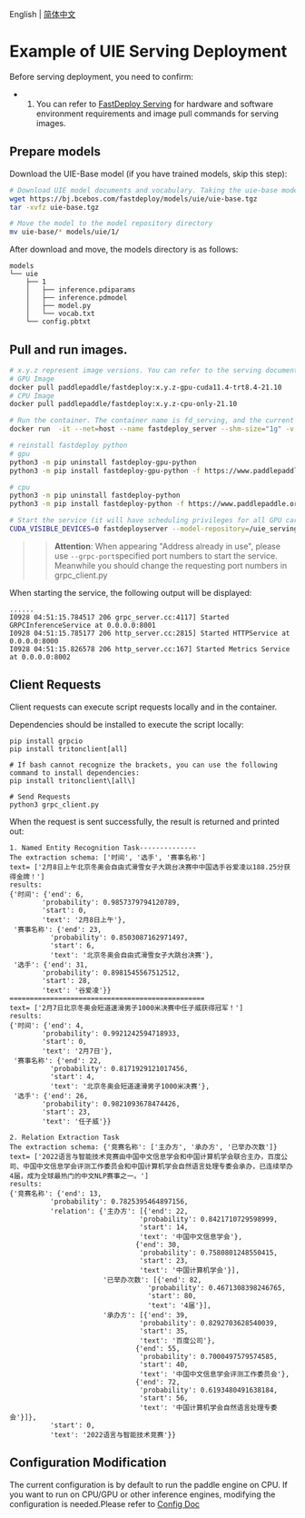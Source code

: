 English | [简体中文](README_CN.md)

# Example of UIE Serving Deployment

Before serving deployment, you need to confirm:

- 1. You can refer to [FastDeploy Serving](../../../../../serving/README_CN.md) for hardware and software environment requirements and image pull commands for serving images.

## Prepare models

Download the UIE-Base model (if you have trained models, skip this step):
```bash
# Download UIE model documents and vocabulary. Taking the uie-base model as an example
wget https://bj.bcebos.com/fastdeploy/models/uie/uie-base.tgz
tar -xvfz uie-base.tgz

# Move the model to the model repository directory
mv uie-base/* models/uie/1/
```

After download and move, the models directory is as follows:

```
models
└── uie
    ├── 1
    │   ├── inference.pdiparams
    │   ├── inference.pdmodel
    │   ├── model.py
    │   └── vocab.txt
    └── config.pbtxt
```

## Pull and run images.
```bash
# x.y.z represent image versions. You can refer to the serving documents to replace them with numbers
# GPU Image
docker pull paddlepaddle/fastdeploy:x.y.z-gpu-cuda11.4-trt8.4-21.10
# CPU Image
docker pull paddlepaddle/fastdeploy:x.y.z-cpu-only-21.10

# Run the container. The container name is fd_serving, and the current directory is mounted as the container's /uie_serving directory
docker run  -it --net=host --name fastdeploy_server --shm-size="1g" -v `pwd`/:/uie_serving paddlepaddle/fastdeploy:x.y.z-gpu-cuda11.4-trt8.4-21.10 bash

# reinstall fastdeploy python
# gpu
python3 -m pip uninstall fastdeploy-gpu-python
python3 -m pip install fastdeploy-gpu-python -f https://www.paddlepaddle.org.cn/whl/fastdeploy.html

# cpu
python3 -m pip uninstall fastdeploy-python
python3 -m pip install fastdeploy-python -f https://www.paddlepaddle.org.cn/whl/fastdeploy.html

# Start the service (it will have scheduling privileges for all GPU cards without setting the CUDA_VISIBLE_DEVICES environment variable)
CUDA_VISIBLE_DEVICES=0 fastdeployserver --model-repository=/uie_serving/models --backend-config=python,shm-default-byte-size=10485760
```

>> **Attention**: When appearing "Address already in use", please use `--grpc-port`specified port numbers to start the service. Meanwhile you should change the requesting port numbers in grpc_client.py

When starting the service, the following output will be displayed:
```
......
I0928 04:51:15.784517 206 grpc_server.cc:4117] Started GRPCInferenceService at 0.0.0.0:8001
I0928 04:51:15.785177 206 http_server.cc:2815] Started HTTPService at 0.0.0.0:8000
I0928 04:51:15.826578 206 http_server.cc:167] Started Metrics Service at 0.0.0.0:8002
```


## Client Requests
Client requests can execute script requests locally and in the container.

Dependencies should be installed to execute the script locally:
```
pip install grpcio
pip install tritonclient[all]

# If bash cannot recognize the brackets, you can use the following command to install dependencies:
pip install tritonclient\[all\]

# Send Requests
python3 grpc_client.py
```

When the request is sent successfully, the result is returned and printed out:
```
1. Named Entity Recognition Task--------------
The extraction schema: ['时间', '选手', '赛事名称']
text= ['2月8日上午北京冬奥会自由式滑雪女子大跳台决赛中中国选手谷爱凌以188.25分获得金牌！']
results:
{'时间': {'end': 6,
        'probability': 0.9857379794120789,
        'start': 0,
        'text': '2月8日上午'},
 '赛事名称': {'end': 23,
          'probability': 0.8503087162971497,
          'start': 6,
          'text': '北京冬奥会自由式滑雪女子大跳台决赛'},
 '选手': {'end': 31,
        'probability': 0.8981545567512512,
        'start': 28,
        'text': '谷爱凌'}}
================================================
text= ['2月7日北京冬奥会短道速滑男子1000米决赛中任子威获得冠军！']
results:
{'时间': {'end': 4,
        'probability': 0.9921242594718933,
        'start': 0,
        'text': '2月7日'},
 '赛事名称': {'end': 22,
          'probability': 0.8171929121017456,
          'start': 4,
          'text': '北京冬奥会短道速滑男子1000米决赛'},
 '选手': {'end': 26,
        'probability': 0.9821093678474426,
        'start': 23,
        'text': '任子威'}}

2. Relation Extraction Task
The extraction schema: {'竞赛名称': ['主办方', '承办方', '已举办次数']}
text= ['2022语言与智能技术竞赛由中国中文信息学会和中国计算机学会联合主办，百度公司、中国中文信息学会评测工作委员会和中国计算机学会自然语言处理专委会承办，已连续举办4届，成为全球最热门的中文NLP赛事之一。']
results:
{'竞赛名称': {'end': 13,
          'probability': 0.7825395464897156,
          'relation': {'主办方': [{'end': 22,
                                'probability': 0.8421710729598999,
                                'start': 14,
                                'text': '中国中文信息学会'},
                               {'end': 30,
                                'probability': 0.7580801248550415,
                                'start': 23,
                                'text': '中国计算机学会'}],
                       '已举办次数': [{'end': 82,
                                  'probability': 0.4671308398246765,
                                  'start': 80,
                                  'text': '4届'}],
                       '承办方': [{'end': 39,
                                'probability': 0.8292703628540039,
                                'start': 35,
                                'text': '百度公司'},
                               {'end': 55,
                                'probability': 0.7000497579574585,
                                'start': 40,
                                'text': '中国中文信息学会评测工作委员会'},
                               {'end': 72,
                                'probability': 0.6193480491638184,
                                'start': 56,
                                'text': '中国计算机学会自然语言处理专委会'}]},
          'start': 0,
          'text': '2022语言与智能技术竞赛'}}
```


## Configuration Modification

The current configuration is by default to run the paddle engine on CPU. If you want to run on CPU/GPU or other inference engines, modifying the configuration is needed.Please refer to [Config Doc](../../../../serving/docs/zh_CN/model_configuration.md)
